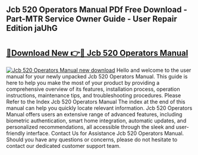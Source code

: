 ## Jcb 520 Operators Manual PDf Free Download - Part-MTR Service Owner Guide - User Repair Edition jaUhG

# <h2><a href="http://bc75197.oget.top/?id=Jcb+520+Operators+Manual">🔗Download New 👉🔴 Jcb 520 Operators Manual</a></h2>

[![Jcb 520 Operators Manual new download](https://i.imgur.com/5g1atiW.png)](http://bc75197.oget.top/?id=Jcb+520+Operators+Manual)
Hello and welcome to the user manual for your newly unpacked Jcb 520 Operators Manual. This guide is here to help you make the most of your product by providing a comprehensive overview of its features, installation process, operation instructions, maintenance tips, and troubleshooting procedures. Please Refer to the Index Jcb 520 Operators Manual The index at the end of this manual can help you quickly locate relevant information. Jcb 520 Operators Manual offers users an extensive range of advanced features, including biometric authentication, smart home integration, automatic updates, and personalized recommendations, all accessible through the sleek and user-friendly interface. Contact Us for Assistance Jcb 520 Operators Manual. Should you have any questions or concerns, please do not hesitate to contact our dedicated customer support team.

